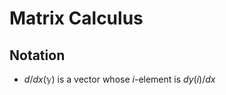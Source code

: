 # Matrix Calculus

## Notation

  * $d/dx(\mathbb{y})$ is a vector whose $i$-element is $dy(i)/dx$

